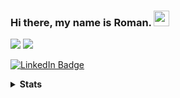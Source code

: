 ### Hi there, my name is Roman. <img src="https://media.giphy.com/media/hvRJCLFzcasrR4ia7z/giphy.gif" width="25px">
![](https://img.shields.io/github/followers/rdavydov?style=for-the-badge&logo=github&color=darkblue&logoColor=aquamarine)
![](https://img.shields.io/github/stars/rdavydov?affiliations=OWNER%2CCOLLABORATOR%2CORGANIZATION_MEMBER&logo=github&color=darkgreen&logoColor=lightgreen&style=for-the-badge)

<a href="https://www.linkedin.com/in/rdavidoff/" target="_blank"><img src="https://img.shields.io/badge/-Roman_D-blue?style=flat&logo=Linkedin&logoColor=white&link=https://www.linkedin.com/in/rdavidoff/" alt="LinkedIn Badge" /></a>

<details><summary><strong>Stats</strong></summary>

## Stats

[![Stats](https://github-readme-stats.vercel.app/api?username=rdavydov&count_private=true&show_icons=true&hide_border=true&custom_title=Stats&bg_color=00000000)](https://github.com/rdavydov)

[![Languages](https://github-readme-stats.vercel.app/api/top-langs/?username=rdavydov&layout=compact&langs_count=10&hide_border=true&custom_title=Languages&bg_color=00000000)](https://github.com/rdavydov)

</details>
<!--
**rdavydov/rdavydov** is a ✨ _special_ ✨ repository because its `README.md` (this file) appears on your GitHub profile.

Here are some ideas to get you started:

- 🔭 I’m currently working on ...
- 🌱 I’m currently learning ...
- 👯 I’m looking to collaborate on ...
- 🤔 I’m looking for help with ...
- 💬 Ask me about ...
- 📫 How to reach me: ...
- 😄 Pronouns: ...
- ⚡ Fun fact: ...
-->
